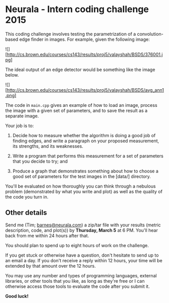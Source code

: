 # Neurala - Intern coding challenge 2015


This coding challenge involves testing the parametrization of a
convolution-based edge finder in images. For example, given the following image:

![][http://cs.brown.edu/courses/cs143/results/proj5/valayshah/BSDS/376001.jpg]

The ideal output of an edge detector would be something like the image below.

![][http://cs.brown.edu/courses/cs143/results/proj5/valayshah/BSDS/avg_ann1.png]

The code in `main.cpp` gives an example of how to load an image, process the image with a
given set of parameters, and to save the result as a separate image.

Your job is to:

1. Decide how to measure whether the algorithm is doing a good job of finding
   edges, and write a paragraph on your proposed measurement, its strengths, and
   its weaknesses.

2. Write a program that performs this measurement for a set of parameters that
   you decide to try; and

3. Produce a graph that demonstrates something about how to choose a good set of
   parameters for the test images in the [data/] directory.

[data]: https://github.com/neurala-barnes/intern-challenge-2015/blob/master/data/

You'll be evaluated on how thoroughly you can think through a nebulous problem
(demonstrated by what you write and plot) as well as the quality of the code you
turn in.


## Other details

Send me (Tim; barnes@neurala.com) a zip/tar file with your results (metric
description, code, and plot(s)) by __Thursday, March 5__ at 6 PM. You'll hear
back from me within 24 hours after that.

You should plan to spend up to eight hours of work on the challenge.

If you get stuck or otherwise have a question, don't hesitate to send up to an
email a day. If you don't receive a reply within 12 hours, your time will be
extended by that amount over the 12 hours.

You may use any number and types of programming languages, external libraries,
or other tools that you like, as long as they're free or I can otherwise access
those tools to evaluate the code after you submit it.

__Good luck!__
